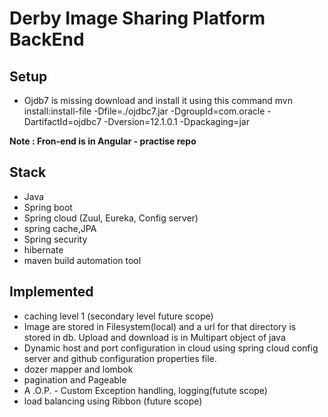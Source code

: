 # Derby Image Sharing Platform BackEnd

## Setup 
- Ojdb7 is missing download and install it using this command
mvn install:install-file -Dfile=./ojdbc7.jar -DgroupId=com.oracle -DartifactId=ojdbc7 -Dversion=12.1.0.1 -Dpackaging=jar


**Note : Fron-end is in Angular - practise repo**


## Stack
 - Java 
 - Spring boot
 - Spring cloud (Zuul, Eureka, Config server)
 - spring cache,JPA
 - Spring security
 - hibernate
 - maven build automation tool

## Implemented
 - caching level 1 (secondary level future scope)
 - Image are stored in Filesystem(local) and a url for that directory is stored in db. Upload and download is in Multipart object of java
 - Dynamic host and port configuration in cloud using spring cloud config server and github configuration properties file.
 - dozer mapper and lombok
 - pagination and Pageable
 - A  .O.P. -  Custom Exception handling, logging(futute scope)
 - load balancing using Ribbon (future scope)  
 
